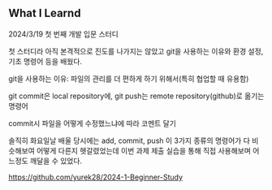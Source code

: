 ## What I Learnd
2024/3/19 첫 번째 개발 입문 스터디

첫 스터디라 아직 본격적으로 진도를 나가지는 않았고 git을 사용하는 이유와 환경 설정, 기초 명령어 등을 배웠다. 

git을 사용하는 이유: 파일의 관리를 더 편하게 하기 위해서(특히 협업할 때 유용함)

git commit은 local repository에, git push는 remote repository(github)로 옮기는 명령어 

commit시 파일을 어떻게 수정했느냐에 따라 코멘트 달기

솔직히 화요일날 배울 당시에는 add, commit, push 이 3가지 종류의 명령어가 다 비슷해보여 어떻게 다른지 헷갈렸었는데 이번 과제 제출 실습을 통해 직접 사용해보며 어느정도 깨달을 수 있었다.

<https://github.com/yurek28/2024-1-Beginner-Study>